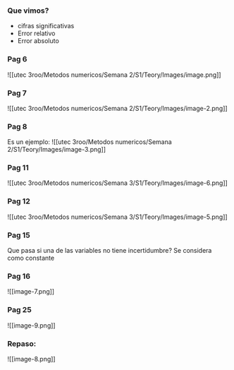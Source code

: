 ### Que vimos?
- cifras significativas
- Error relativo
- Error absoluto

### Pag 6

![[utec 3roo/Metodos numericos/Semana 2/S1/Teory/Images/image.png]]

### Pag 7
![[utec 3roo/Metodos numericos/Semana 2/S1/Teory/Images/image-2.png]]

### Pag 8
Es un ejemplo:
![[utec 3roo/Metodos numericos/Semana 2/S1/Teory/Images/image-3.png]]

### Pag 11
![[utec 3roo/Metodos numericos/Semana 3/S1/Teory/Images/image-6.png]]
### Pag 12
![[utec 3roo/Metodos numericos/Semana 3/S1/Teory/Images/image-5.png]]

### Pag 15
Que pasa si una de las variables no tiene incertidumbre?
Se considera como constante

### Pag 16
![[image-7.png]]

### Pag 25
![[image-9.png]]

### Repaso:
![[image-8.png]]